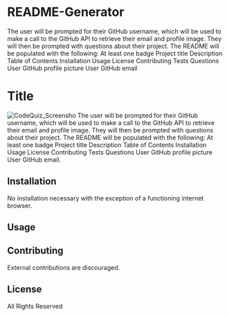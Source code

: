 # README-Generator
The user will be prompted for their GitHub username, which will be used to make a call to the GitHub API to retrieve their email and profile image. They will then be prompted with questions about their project. The README will be populated with the following:  At least one badge Project title Description Table of Contents Installation Usage License Contributing Tests Questions  User GitHub profile picture User GitHub email
# Title
![CodeQuiz_Screensho](./assets/images/CodeQuizScreenshot.PNG?raw=true "Code Quiz")
The user will be prompted for their GitHub username, which will be used to make a call to the GitHub API to retrieve their email and profile image. They will then be prompted with questions about their project. The README will be populated with the following:  At least one badge Project title Description Table of Contents Installation Usage License Contributing Tests Questions  User GitHub profile picture User GitHub email.

## Installation
No installation necessary with the exception of a functioning internet browser.

## Usage

## Contributing
External contributions are discouraged.

## License
All Rights Reserved
